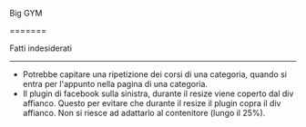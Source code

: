 
Big GYM

=======
 
Fatti indesiderati

-----------
  
  * Potrebbe capitare una ripetizione dei corsi di una categoria, quando si entra per l'appunto nella pagina di una categoria.
  * Il plugin di facebook sulla sinistra, durante il resize viene coperto dal div affianco. Questo per evitare che durante il resize il plugin copra il div affianco. Non si riesce ad adattarlo al contenitore (lungo il 25%). 
  
  

